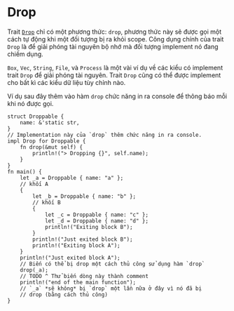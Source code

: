 # Drop

Trait [`Drop`][drop] chỉ có một phương thức: `drop`, phương thức này sẽ được gọi một cách tự động
khi một đối tượng bị ra khỏi scope. Công dụng chính của trait `Drop` là để giải phóng tài nguyên bộ nhớ
mà đối tượng implement nó đang chiếm dụng.

`Box`, `Vec`, `String`, `File`, và `Process` là một vài ví dụ về các kiểu có
implement trait `Drop` để giải phóng tài nguyên. Trait `Drop` cũng có thể được
implement cho bất kì các kiểu dữ liệu tùy chỉnh nào.

Ví dụ sau đây thêm vào hàm `drop` chức năng in ra console để thông báo
mỗi khi nó được gọi.

```rust,editable
struct Droppable {
    name: &'static str,
}
// Implementation này của `drop` thêm chức năng in ra console.
impl Drop for Droppable {
    fn drop(&mut self) {
        println!("> Dropping {}", self.name);
    }
}
fn main() {
    let _a = Droppable { name: "a" };
    // khối A
    {
        let _b = Droppable { name: "b" };
        // khối B
        {
            let _c = Droppable { name: "c" };
            let _d = Droppable { name: "d" };
            println!("Exiting block B");
        }
        println!("Just exited block B");
        println!("Exiting block A");
    }
    println!("Just exited block A");
    // Biến có thể bị drop một cách thủ công sử dụng hàm `drop`
    drop(_a);
    // TODO ^ Thử biến dòng này thành comment
    println!("end of the main function");
    // `_a` *sẽ không* bị `drop` một lần nữa ở đây vì nó đã bị
    // drop (bằng cách thủ công)
}
```

[drop]: https://doc.rust-lang.org/std/ops/trait.Drop.html
